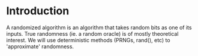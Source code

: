 # Introduction

A randomized algorithm is an algorithm that takes random bits as one of its inputs. True randomness (ie. a random oracle) is of mostly theoretical interest. We will use deterministic methods (PRNGs, rand(), etc) to 'approximate' randomness.
